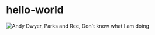 # hello-world


<img src= "https://assets.rbl.ms/13981709/980x.jpg" alt="Andy Dwyer, Parks and Rec, Don't know what I am doing"/>